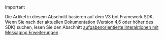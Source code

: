 > [!Important]
> Die Artikel in diesem Abschnitt basieren auf dem V3 bot Framework SDK. Wenn Sie nach der aktuellen Dokumentation (Version 4,6 oder höher des SDK) suchen, lesen Sie den Abschnitt [aufgabenorientierte Interaktionen mit Messaging Erweiterungen](~/messaging-extensions/what-are-messaging-extensions.md) .
